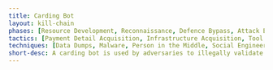 ```yaml
---
title: Carding Bot
layout: kill-chain
phases: [Resource Development, Reconnaissance, Defence Bypass, Attack Execution, Actions on the Objective, Post-Attack]
tactics: [Payment Detail Acquisition, Infrastructure Acquisition, Tool Development, Specific Target, Loose Target, Mitigation Bypass, Human Emulation, Proxying, Smokescreening, Payment Detail Abuse, Fake Interaction, Stock Purchase, Exfiltration, Sale]
techniques: [Data Dumps, Malware, Person in the Middle, Social Engineering, Botnet, Command & Control, Proxies, Supply Chain Compromise, Development of Tools, Testing of Tools, Campaign Reuse, Technical Reconnaissance, CAPTCHA Farm, Automated CAPTCHA Bypass, MFA Bypass, Token Bypass, Cookie Abuse, Credential Pinning, User Agent Spoofing, Device Fingerprint Emulation, IP Rotation, Volumetric Traffic Disguise, Target Diversification, Credit/Debit Card Abuse, Overlay Attack, Automated Purchase, Payment Detail Dumping, Automated Advertisement of Stock, Information Brokerage, Automated Sale, Manual Sale]
short-desc: A carding bot is used by adversaries to illegally validate stolen credit or debit card details without the permission of the payment card owner.
---
```


